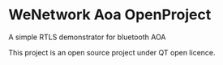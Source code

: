 # WeNetwork Aoa OpenProject
 A simple RTLS demonstrator for bluetooth AOA
 
 This project is an open source project under QT open licence.

